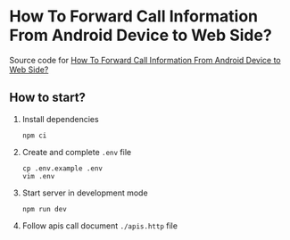 # How To Forward Call Information From Android Device to Web Side?

Source code for [How To Forward Call Information From Android Device to Web Side?](https://hoangdv.medium.com/how-to-forward-call-information-from-android-device-to-web-side-part-02-server-side-98f200fa888)

## How to start?

1. Install dependencies

    ```shell
    npm ci
    ```

2. Create and complete `.env` file

    ```shell
    cp .env.example .env
    vim .env
    ```

3. Start server in development mode

    ```shell
    npm run dev
    ```

4. Follow apis call document `./apis.http` file


